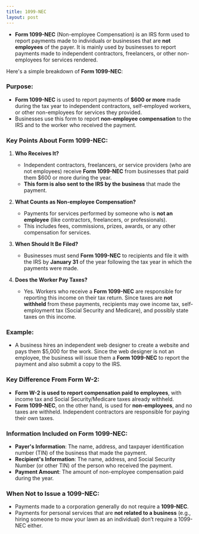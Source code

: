 ```yaml
---
title: 1099-NEC
layout: post
---
```


- **Form 1099-NEC** (Non-employee Compensation) is an IRS form used to report payments made to individuals or businesses that are **not employees** of the payer. It is mainly used by businesses to report payments made to independent contractors, freelancers, or other non-employees for services rendered.

Here's a simple breakdown of **Form 1099-NEC**:

### Purpose:
- **Form 1099-NEC** is used to report payments of **$600 or more** made during the tax year to independent contractors, self-employed workers, or other non-employees for services they provided.
- Businesses use this form to report **non-employee compensation** to the IRS and to the worker who received the payment.

### Key Points About Form 1099-NEC:
1. **Who Receives It?**
   - Independent contractors, freelancers, or service providers (who are not employees) receive **Form 1099-NEC** from businesses that paid them $600 or more during the year.
   - **This form is also sent to the IRS by the business** that made the payment.

2. **What Counts as Non-employee Compensation?**
   - Payments for services performed by someone who is **not an employee** (like contractors, freelancers, or professionals).
   - This includes fees, commissions, prizes, awards, or any other compensation for services.

3. **When Should It Be Filed?**
   - Businesses must send **Form 1099-NEC** to recipients and file it with the IRS by **January 31** of the year following the tax year in which the payments were made.

4. **Does the Worker Pay Taxes?**
   - Yes. Workers who receive a **Form 1099-NEC** are responsible for reporting this income on their tax return. Since taxes are **not withheld** from these payments, recipients may owe income tax, self-employment tax (Social Security and Medicare), and possibly state taxes on this income.

### Example:
- A business hires an independent web designer to create a website and pays them $5,000 for the work. Since the web designer is not an employee, the business will issue them a **Form 1099-NEC** to report the payment and also submit a copy to the IRS.

### Key Difference From Form W-2:
- **Form W-2 is used to report compensation paid to employees**, with income tax and Social Security/Medicare taxes already withheld.
- **Form 1099-NEC**, on the other hand, is used for **non-employees**, and no taxes are withheld. Independent contractors are responsible for paying their own taxes.

### Information Included on Form 1099-NEC:
- **Payer's Information**: The name, address, and taxpayer identification number (TIN) of the business that made the payment.
- **Recipient's Information**: The name, address, and Social Security Number (or other TIN) of the person who received the payment.
- **Payment Amount**: The amount of non-employee compensation paid during the year.

### When Not to Issue a 1099-NEC:
- Payments made to a corporation generally do not require a **1099-NEC**.
- Payments for personal services that are **not related to a business** (e.g., hiring someone to mow your lawn as an individual) don’t require a 1099-NEC either.
